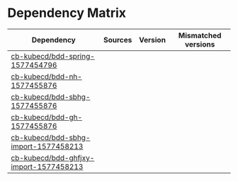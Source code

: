 # Dependency Matrix

Dependency | Sources | Version | Mismatched versions
---------- | ------- | ------- | -------------------
[cb-kubecd/bdd-spring-1577454796](https://github.com/cb-kubecd/bdd-spring-1577454796.git) |  | []() | 
[cb-kubecd/bdd-nh-1577455876](https://github.com/cb-kubecd/bdd-nh-1577455876.git) |  | []() | 
[cb-kubecd/bdd-sbhg-1577455876](https://github.com/cb-kubecd/bdd-sbhg-1577455876.git) |  | []() | 
[cb-kubecd/bdd-gh-1577455876](https://github.com/cb-kubecd/bdd-gh-1577455876.git) |  | []() | 
[cb-kubecd/bdd-sbhg-import-1577458213](https://github.com/cb-kubecd/bdd-sbhg-import-1577458213.git) |  | []() | 
[cb-kubecd/bdd-ghfjxy-import-1577458213](https://github.com/cb-kubecd/bdd-ghfjxy-import-1577458213.git) |  | []() | 

